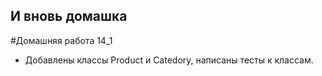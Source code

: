 ## И вновь домашка

#Домашняя работа 14_1
- Добавлены классы Product и Catedory, написаны тесты к классам.